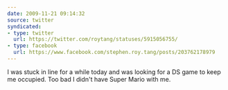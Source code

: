 ```yaml
---
date: 2009-11-21 09:14:32
source: twitter
syndicated:
- type: twitter
  url: https://twitter.com/roytang/statuses/5915056755/
- type: facebook
  url: https://www.facebook.com/stephen.roy.tang/posts/203762178979
---
```


I was stuck in line for a while today and was looking for a DS game to keep me occupied. Too bad I didn't have Super Mario with me.